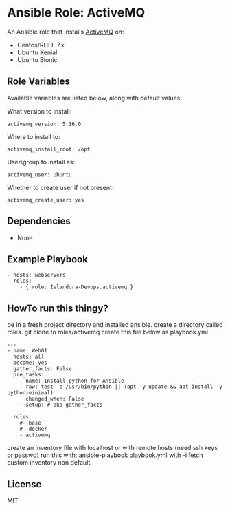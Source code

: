 # Ansible Role: ActiveMQ

An Ansible role that installs [ActiveMQ](http://activemq.apache.org/) on:

* Centos/RHEL 7.x
* Ubuntu Xenial
* Ubuntu Bionic

## Role Variables

Available variables are listed below, along with default values:

What version to install:
```
activemq_version: 5.16.0
```

Where to install to:
```
activemq_install_root: /opt
```

User\group to install as:
```
activemq_user: ubuntu
```

Whether to create user if not present:
```
activemq_create_user: yes
```

## Dependencies

* None
  
## Example Playbook

    - hosts: webservers
      roles:
        - { role: Islandora-Devops.activemq }
        
## HowTo run this thingy?
be in a fresh project directory and installed ansible.
create a directory called roles.
git clone <this-repo> to roles/activemq
create this file below as playbook.yml
  
```
---
- name: Web01
  hosts: all
  become: yes
  gather_facts: False
  pre_tasks:
    - name: Install python for Ansible
      raw: test -e /usr/bin/python || (apt -y update && apt install -y python-minimal)
      changed_when: False
    - setup: # aka gather_facts

  roles:
    #- base
    #- docker
    - activemq
```
create an inventory file with localhost or with remote hosts (need ssh keys or passwd)
run this with: ansible-playbook playbook.yml
with -i fetch custom inventory non default.

## License

MIT
